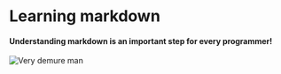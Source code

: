 # Learning markdown
#### Understanding markdown is an important step for every programmer!
![Very demure man](https://brandingforthepeople.com/wp-content/uploads/2019/04/Stock-Photography-vs-Real-Imagery.jpg)
